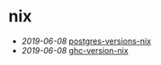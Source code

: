 # nix

- *2019-06-08* [postgres-versions-nix](./postgres-versions-nix)
- *2019-06-08* [ghc-version-nix](./ghc-version-nix)
